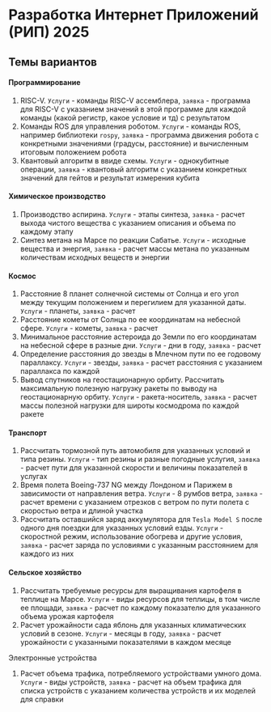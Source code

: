 # Разработка Интернет Приложений (РИП) 2025
## Темы вариантов

#### Программирование
1. RISC-V. `Услуги` - команды RISC-V ассемблера, `заявка` - программа для RISC-V с указанием значений в этой программе для каждой команды (какой регистр, какое условие и тд) с результатом
2. Команды ROS для управления роботом. `Услуги` - команды ROS, например библиотеки `rospy`, `заявка` - программа движения робота с конкретными значениями (градусы, расстояние) и вычисленным итоговым положением робота
3. Квантовый алгоритм в ввиде схемы. `Услуги` - однокубитные операции, `заявка` - квантовый алгоритм с указанием конкретных значений для гейтов и результат измерения кубита



#### Химическое производство
1. Производство аспирина. `Услуги` - этапы синтеза, `заявка` - расчет выхода чистого вещества с указанием описания и объема по каждому этапу
2. Синтез метана на Марсе по реакции Сабатье. `Услуги` - исходные вещества и энергия, `заявка` - расчет массы метана по указанным количествам исходных веществ и энергии

#### Космос
1. Расстояние 8 планет солнечной системы от Солнца и его угол между текущим положением и перегилием для указанной даты. `Услуги` - планеты, `заявка` - расчет 
2. Расстояние кометы от Солнца по ее координатам на небесной сфере. `Услуги` - кометы, `заявка` - расчет 
3. Минимальное расстояние астероида до Земли по его координатам на небесной сфере в разные дни. `Услуги` - дни в году, `заявка` - расчет 
4. Определение расстояния до звезды в Млечном пути по ее годовому параллаксу. `Услуги` - звезды, `заявка` - расчет расстояния с указанием параллакса по каждой
5. Вывод спутников на геостационарную орбиту. Рассчитать максимальную полезную нагрузку ракеты по выводу на геостационарную орбиту. `Услуги` - ракета-носитель, `заявка` - расчет массы полезной нагрузки для широты космодрома по каждой ракете

#### Транспорт
1. Рассчитать тормозной путь автомобиля для указанных условий и типа резины. `Услуги` - тип резины и разные погодные услугия, `заявка` - расчет пути для указанной скорости и величины показателей в услугах
2. Время полета Boeing-737 NG между Лондоном и Парижем в зависимости от направления ветра. `Услуги` - 8 румбов ветра, `заявка` - расчет времени с указанием отрезков с ветром по пути полета с скоростью ветра и длиной участка
3. Рассчитать оставшийся заряд аккумулятора для `Tesla Model S` после одного дня поездки для указанных условий езды. `Услуги` - скоростной режим, использование обогрева и другие условия, `заявка` - расчет заряда по условиями с указанным расстоянием для каждого из них

#### Сельское хозяйство
1. Рассчитать требуемые ресурсы для выращивания картофеля в теплице на Марсе. `Услуги` - виды ресурсов для теплицы, в том числе ее площади, `заявка` - расчет по каждому показателю для указанного объема урожая картофеля
2. Расчет урожайности сада яблонь для указанных климатических условий в сезоне. `Услуги` - месяцы в году, `заявка` - расчет урожайности с указанными показателями в каждом месяце

Электронные устройства
1. Расчет объема трафика, потребляемого устройствами умного дома. `Услуги` - виды устройств, `заявка` - расчет на объем трафика для списка устройств с указанием количества устройств и их моделей для справки